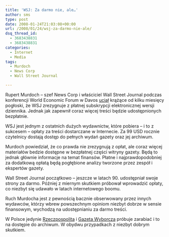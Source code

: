 ```yaml
---
title: 'WSJ: Za darmo nie, ale…'
author: sms
type: post
date: 2008-01-24T21:03:08+00:00
url: /2008/01/24/wsj-za-darmo-nie-ale/
dsq_thread_id:
  - 3683438831
  - 3683438831
categories:
  - Internet
  - Media
tags:
  - Murdoch
  - News Corp
  - Wall Street Journal

---
```

Rupert Murdoch &#8211; szef News Corp i właściciel Wall Street Journal podczas konferencji World Economic Forum w Davos [uciął][1] krążące od kilku miesięcy pogłoski, że WSJ zrezygnuje z płatnej subskrypcji elektronicznej wersji dziennika. Jednak jak zapewnił coraz więcej treści będzie udostępnionych bezpłatnie.<!--more-->


  
WSJ jest jednym z ostatnich dużych wydawnictw, które pobiera &#8211; i to z sukcesem &#8211; opłaty za treści dostarczane w Internecie. Za 99 USD rocznie czytelnicy dostają dostęp do pełnych wydań gazety oraz jej archiwum.
  
Murdoch powiedział, że co prawda nie zrezygnują z opłat, ale coraz więcej materiałów bedzie dostępne w bezpłatnej części witryny gazety. Będą to jednak głównie informacje na temat finansów. Płatne i najprawdopodobniej za dodatkową opłatą będą pogłębione analizy tworzone przez zespół i ekspertów gazety.
  
Wall Street Journal początkowo &#8211; jeszcze w latach 90. udostępniał swoje strony za darmo. Później z miernym skutkiem próbował wprowadzić opłaty, co niezbyt się udawało w latach internetowego boomu.
  
Ruch Murdocha jest z pewnością bacznie obserwowany przez innych wydawców, którzy wbrew powszechnym opiniom niezbyt dobrze w sensie finansowym, wychodzą na udostępnianiu za darmo treści.
  
W Polsce jedynie [Rzeczpospolita][2] i [Gazeta Wyborcza][3] próbuje zarabiać i to na dostępie do archiwum. W obydwu przypadkach z niezbyt dobrym skutkiem.

 [1]: http://www.reuters.com/article/rbssTechMediaTelecomNews/idUSL246877120080124
 [2]: http://www.rzeczpospolita.pl
 [3]: http://www.gazeta.pl